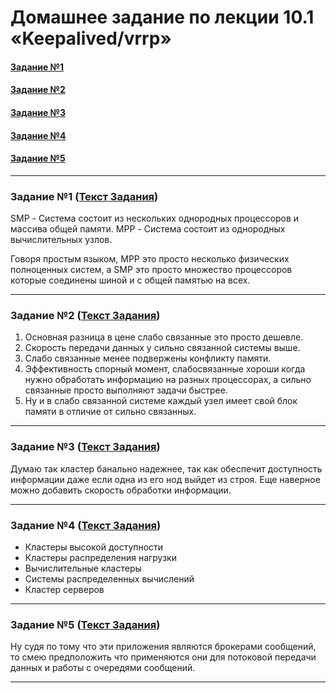 # Домашнее задание по лекции 10.1 «Keepalived/vrrp»

#### [Задание №1](#задание-1-текст-задания)
#### [Задание №2](#задание-2-текст-задания)
#### [Задание №3](#задание-3-текст-задания)
#### [Задание №4](#задание-4-текст-задания)
#### [Задание №5](#задание-5-текст-задания)

---

### Задание №1 ([Текст Задания](https://github.com/netology-code/srlb-homework/blob/srlb-14/10-02.md#%D0%B7%D0%B0%D0%B4%D0%B0%D0%BD%D0%B8%D0%B5-1))

SMP - Система состоит из нескольких однородных процессоров и массива общей памяти.
MPP - Система состоит из однородных вычислительных узлов. 

Говоря простым языком, MPP это просто несколько физических полноценных систем, 
а SMP это просто множество процессоров которые соединены шиной и с общей памятью на всех.

---

### Задание №2 ([Текст Задания](https://github.com/netology-code/srlb-homework/blob/srlb-14/10-02.md#%D0%B7%D0%B0%D0%B4%D0%B0%D0%BD%D0%B8%D0%B5-2))

1. Основная разница в цене слабо связанные это просто дешевле.
2. Скорость передачи данных у сильно связанной системы выше.
3. Слабо связанные менее подвержены конфликту памяти.
4. Эффективность спорный момент, слабосвязанные хороши когда нужно обработать информацию на разных процессорах, 
а сильно связанные просто выполняют задачи быстрее.
5. Ну и в слабо связанной системе каждый узел имеет свой блок памяти в отличие от сильно связанных.


---

### Задание №3 ([Текст Задания](https://github.com/netology-code/srlb-homework/blob/srlb-14/10-02.md#%D0%B7%D0%B0%D0%B4%D0%B0%D0%BD%D0%B8%D0%B5-3))

Думаю так кластер банально надежнее, так как обеспечит доступность информации даже если одна из его нод выйдет из строя.
Еще наверное можно добавить скорость обработки информации.

---

### Задание №4 ([Текст Задания](https://github.com/netology-code/srlb-homework/blob/srlb-14/10-02.md#%D0%B7%D0%B0%D0%B4%D0%B0%D0%BD%D0%B8%D0%B5-4))

- Кластеры высокой доступности
- Кластеры распределения нагрузки
- Вычислительные кластеры
- Системы распределенных вычислений
- Кластер серверов

---

### Задание №5 ([Текст Задания](https://github.com/netology-code/srlb-homework/blob/srlb-14/10-02.md#%D0%B7%D0%B0%D0%B4%D0%B0%D0%BD%D0%B8%D0%B5-5))

Ну судя по тому что эти приложения являются брокерами сообщений, то смею предположить что применяются они для потоковой 
передачи данных и работы с очередями сообщений.

---
